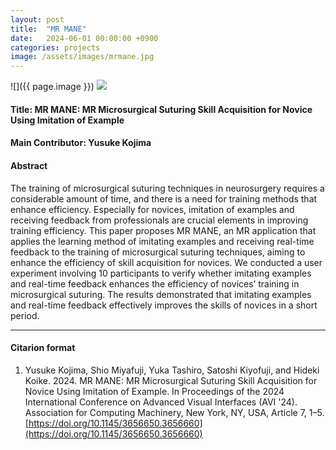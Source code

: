 ```yaml
---
layout: post
title:  "MR MANE"
date:   2024-06-01 00:00:00 +0900
categories: projects
image: /assets/images/mrmane.jpg
---
```


![]({{ page.image }})
![](/assets/images/mrmane.jpg)

#### Title: MR MANE: MR Microsurgical Suturing Skill Acquisition for Novice Using Imitation of Example

#### Main Contributor: Yusuke Kojima

#### Abstract
The training of microsurgical suturing techniques in neurosurgery requires a considerable amount of time, and there is a need for training methods that enhance efficiency. Especially for novices, imitation of examples and receiving feedback from professionals are crucial elements in improving training efficiency. This paper proposes MR MANE, an MR application that applies the learning method of imitating examples and receiving real-time feedback to the training of microsurgical suturing techniques, aiming to enhance the efficiency of skill acquisition for novices. We conducted a user experiment involving 10 participants to verify whether imitating examples and real-time feedback enhances the efficiency of novices’ training in microsurgical suturing. The results demonstrated that imitating examples and real-time feedback effectively improves the skills of novices in a short period.

***

#### Citarion format
1. Yusuke Kojima, Shio Miyafuji, Yuka Tashiro, Satoshi Kiyofuji, and Hideki Koike. 2024. MR MANE: MR Microsurgical Suturing Skill Acquisition for Novice Using Imitation of Example. In Proceedings of the 2024 International Conference on Advanced Visual Interfaces (AVI '24). Association for Computing Machinery, New York, NY, USA, Article 7, 1–5. [https://doi.org/10.1145/3656650.3656660](https://doi.org/10.1145/3656650.3656660)